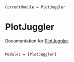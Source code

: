 ```@meta
CurrentModule = PlotJuggler
```

# PlotJuggler

Documentation for [PlotJuggler](https://github.com/pbouffard/PlotJuggler.jl).

```@index
```

```@autodocs
Modules = [PlotJuggler]
```
